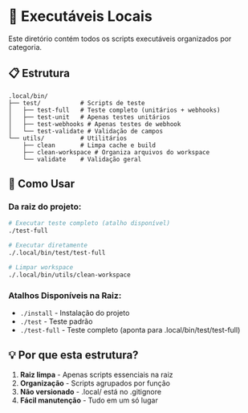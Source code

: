 # 📁 Executáveis Locais

Este diretório contém todos os scripts executáveis organizados por categoria.

## 📋 Estrutura

```
.local/bin/
├── test/           # Scripts de teste
│   ├── test-full   # Teste completo (unitários + webhooks)
│   ├── test-unit   # Apenas testes unitários
│   ├── test-webhooks # Apenas testes de webhook
│   └── test-validate # Validação de campos
└── utils/          # Utilitários
    ├── clean       # Limpa cache e build
    ├── clean-workspace # Organiza arquivos do workspace
    └── validate    # Validação geral
```

## 🚀 Como Usar

### Da raiz do projeto:
```bash
# Executar teste completo (atalho disponível)
./test-full

# Executar diretamente
./.local/bin/test/test-full

# Limpar workspace
./.local/bin/utils/clean-workspace
```

### Atalhos Disponíveis na Raiz:
- `./install` - Instalação do projeto
- `./test` - Teste padrão
- `./test-full` - Teste completo (aponta para .local/bin/test/test-full)

## 💡 Por que esta estrutura?

1. **Raiz limpa** - Apenas scripts essenciais na raiz
2. **Organização** - Scripts agrupados por função
3. **Não versionado** - .local/ está no .gitignore
4. **Fácil manutenção** - Tudo em um só lugar